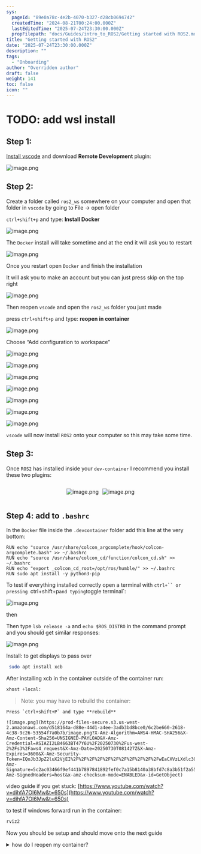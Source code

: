 ```yaml
---
sys:
  pageId: "89e0a78c-4e2b-4070-b327-d28cb0694742"
  createdTime: "2024-08-21T00:24:00.000Z"
  lastEditedTime: "2025-07-24T23:30:00.000Z"
  propFilepath: "docs/Guides/intro_to_ROS2/Getting started with ROS2.md"
title: "Getting started with ROS2"
date: "2025-07-24T23:30:00.000Z"
description: ""
tags:
  - "Onboarding"
author: "Overridden author"
draft: false
weight: 141
toc: false
icon: ""
---
```


# TODO: add wsl install

## Step 1:

[Install vscode](https://code.visualstudio.com/download) and download **Remote Development** plugin:

![image.png](https://prod-files-secure.s3.us-west-2.amazonaws.com/d518164a-d88e-44d1-a4ee-3adb3bd8bce0/efb52993-1881-4a40-b95e-6f020334f022/image.png?X-Amz-Algorithm=AWS4-HMAC-SHA256&X-Amz-Content-Sha256=UNSIGNED-PAYLOAD&X-Amz-Credential=ASIAZI2LB4667L2BGL66%2F20250730%2Fus-west-2%2Fs3%2Faws4_request&X-Amz-Date=20250730T081416Z&X-Amz-Expires=3600&X-Amz-Security-Token=IQoJb3JpZ2luX2VjEI%2F%2F%2F%2F%2F%2F%2F%2F%2F%2F%2FwEaCXVzLXdlc3QtMiJGMEQCIE1vZLra%2Fs%2FGNBhA9aNR%2BAd2xJQlzT92nw%2BBLWbM0oUbAiBWnmllG%2FdQzoz4IShiCXWixXWYFOcg%2F8l4i9GjPLWTACqIBAi4%2F%2F%2F%2F%2F%2F%2F%2F%2F%2F8BEAAaDDYzNzQyMzE4MzgwNSIMsPoDHznotXmDqk7AKtwDDefsJki71WCDm2xCIlPssiBSsvtzzEPRHyhH7RRIAHV4Ud%2BE7KnviHwLS7D4vS3VY%2BD9fxCmFRmYnIfMN2976hqQfLKN95Qpr5PZNzPES1eLit0E%2BtwEIGTBw0qNTTa9SgXi3xBxS9fWsx9sb45cvyX01amnbdhvG6b3bBFTgOIYmNJCDWFXUd4oAt%2Fjv5MKRPMY5OnNNas%2BLErCd6Vj0cUv9LZ2DeX4PsIRqsPTPbB9F%2BTmhhPyiOV%2FIMNEvt%2BjP74E7rriY%2F2G%2FK1mjlHc1U7oHTZLKcOGNE9XOXM5LQg7JVmjEUkyfTvG3TAgWaUWFnfGgrA1yRrG6BzY6J2NYw%2BJKQYXsrGQkL7z8w8X7Iadi3h%2Fg2J5%2BP%2FKWAei7x26PJq9mfEfbRDyYjV%2FhpkorfUbFbvyf9ouxlAtvbfoNku1JV3CNg73qFWuj24j8hVSp5zj%2F8K7%2FbTazlGd9doVZRe%2Fac%2FnaHZEZ%2FBSd22oPs5jab6%2B%2FxAJxbQMagryLFv5GIcn%2FJvKePO%2Bn8DU6G5T1dmlCWmx%2BnQUQNVhXp8uYniX8rfzcn785UWLZcFeFMlOOeQSMCxqZBnQYzaguzwpOG5HIzVGKKrqCvkjOQx1d8tCfImiYbCqMYS%2FT7gwpYynxAY6pgENJb5pR7clarZd0dC3ysBLBjVbEhnJvko35RZBYXki3c%2B8UND8Y3cKbCEwF7seEy1Dpr76LYYteOXuQcH25xuB2Jd3nLxGmbmmqwHHmnLgjLGNAJomkz7nJEFpSMd36mPqgeo42zLWgrQSgr7wRjBaZv4S%2BQGgE0Uw9kADOxCFkE1ko5e5gBjYJvRQHG2csa%2FHn2habUaKNxaAwp2VdiD7zDYWZx9g&X-Amz-Signature=516c920b90e8fb22cde803c4b32018a227fc624c25a2c8ef475a6ed338bf43cd&X-Amz-SignedHeaders=host&x-amz-checksum-mode=ENABLED&x-id=GetObject)

## Step 2:

Create a folder called `ros2_ws` somewhere on your computer and open that folder in `vscode` by going to File → open folder 

`ctrl+shift+p` and type: **Install Docker**

![image.png](https://prod-files-secure.s3.us-west-2.amazonaws.com/d518164a-d88e-44d1-a4ee-3adb3bd8bce0/2269dc0e-1cd5-47ff-bceb-c04ad9b2eab0/image.png?X-Amz-Algorithm=AWS4-HMAC-SHA256&X-Amz-Content-Sha256=UNSIGNED-PAYLOAD&X-Amz-Credential=ASIAZI2LB4667L2BGL66%2F20250730%2Fus-west-2%2Fs3%2Faws4_request&X-Amz-Date=20250730T081416Z&X-Amz-Expires=3600&X-Amz-Security-Token=IQoJb3JpZ2luX2VjEI%2F%2F%2F%2F%2F%2F%2F%2F%2F%2F%2FwEaCXVzLXdlc3QtMiJGMEQCIE1vZLra%2Fs%2FGNBhA9aNR%2BAd2xJQlzT92nw%2BBLWbM0oUbAiBWnmllG%2FdQzoz4IShiCXWixXWYFOcg%2F8l4i9GjPLWTACqIBAi4%2F%2F%2F%2F%2F%2F%2F%2F%2F%2F8BEAAaDDYzNzQyMzE4MzgwNSIMsPoDHznotXmDqk7AKtwDDefsJki71WCDm2xCIlPssiBSsvtzzEPRHyhH7RRIAHV4Ud%2BE7KnviHwLS7D4vS3VY%2BD9fxCmFRmYnIfMN2976hqQfLKN95Qpr5PZNzPES1eLit0E%2BtwEIGTBw0qNTTa9SgXi3xBxS9fWsx9sb45cvyX01amnbdhvG6b3bBFTgOIYmNJCDWFXUd4oAt%2Fjv5MKRPMY5OnNNas%2BLErCd6Vj0cUv9LZ2DeX4PsIRqsPTPbB9F%2BTmhhPyiOV%2FIMNEvt%2BjP74E7rriY%2F2G%2FK1mjlHc1U7oHTZLKcOGNE9XOXM5LQg7JVmjEUkyfTvG3TAgWaUWFnfGgrA1yRrG6BzY6J2NYw%2BJKQYXsrGQkL7z8w8X7Iadi3h%2Fg2J5%2BP%2FKWAei7x26PJq9mfEfbRDyYjV%2FhpkorfUbFbvyf9ouxlAtvbfoNku1JV3CNg73qFWuj24j8hVSp5zj%2F8K7%2FbTazlGd9doVZRe%2Fac%2FnaHZEZ%2FBSd22oPs5jab6%2B%2FxAJxbQMagryLFv5GIcn%2FJvKePO%2Bn8DU6G5T1dmlCWmx%2BnQUQNVhXp8uYniX8rfzcn785UWLZcFeFMlOOeQSMCxqZBnQYzaguzwpOG5HIzVGKKrqCvkjOQx1d8tCfImiYbCqMYS%2FT7gwpYynxAY6pgENJb5pR7clarZd0dC3ysBLBjVbEhnJvko35RZBYXki3c%2B8UND8Y3cKbCEwF7seEy1Dpr76LYYteOXuQcH25xuB2Jd3nLxGmbmmqwHHmnLgjLGNAJomkz7nJEFpSMd36mPqgeo42zLWgrQSgr7wRjBaZv4S%2BQGgE0Uw9kADOxCFkE1ko5e5gBjYJvRQHG2csa%2FHn2habUaKNxaAwp2VdiD7zDYWZx9g&X-Amz-Signature=669c35061726b83982c3b227de7bfd72ed951eff902f0b9054a121aa1c2f75f1&X-Amz-SignedHeaders=host&x-amz-checksum-mode=ENABLED&x-id=GetObject)

The `Docker` install will take sometime and at the end it will ask you to restart

![image.png](https://prod-files-secure.s3.us-west-2.amazonaws.com/d518164a-d88e-44d1-a4ee-3adb3bd8bce0/ed233f78-be33-4b1f-b89c-9c346c0e961e/image.png?X-Amz-Algorithm=AWS4-HMAC-SHA256&X-Amz-Content-Sha256=UNSIGNED-PAYLOAD&X-Amz-Credential=ASIAZI2LB4667L2BGL66%2F20250730%2Fus-west-2%2Fs3%2Faws4_request&X-Amz-Date=20250730T081416Z&X-Amz-Expires=3600&X-Amz-Security-Token=IQoJb3JpZ2luX2VjEI%2F%2F%2F%2F%2F%2F%2F%2F%2F%2F%2FwEaCXVzLXdlc3QtMiJGMEQCIE1vZLra%2Fs%2FGNBhA9aNR%2BAd2xJQlzT92nw%2BBLWbM0oUbAiBWnmllG%2FdQzoz4IShiCXWixXWYFOcg%2F8l4i9GjPLWTACqIBAi4%2F%2F%2F%2F%2F%2F%2F%2F%2F%2F8BEAAaDDYzNzQyMzE4MzgwNSIMsPoDHznotXmDqk7AKtwDDefsJki71WCDm2xCIlPssiBSsvtzzEPRHyhH7RRIAHV4Ud%2BE7KnviHwLS7D4vS3VY%2BD9fxCmFRmYnIfMN2976hqQfLKN95Qpr5PZNzPES1eLit0E%2BtwEIGTBw0qNTTa9SgXi3xBxS9fWsx9sb45cvyX01amnbdhvG6b3bBFTgOIYmNJCDWFXUd4oAt%2Fjv5MKRPMY5OnNNas%2BLErCd6Vj0cUv9LZ2DeX4PsIRqsPTPbB9F%2BTmhhPyiOV%2FIMNEvt%2BjP74E7rriY%2F2G%2FK1mjlHc1U7oHTZLKcOGNE9XOXM5LQg7JVmjEUkyfTvG3TAgWaUWFnfGgrA1yRrG6BzY6J2NYw%2BJKQYXsrGQkL7z8w8X7Iadi3h%2Fg2J5%2BP%2FKWAei7x26PJq9mfEfbRDyYjV%2FhpkorfUbFbvyf9ouxlAtvbfoNku1JV3CNg73qFWuj24j8hVSp5zj%2F8K7%2FbTazlGd9doVZRe%2Fac%2FnaHZEZ%2FBSd22oPs5jab6%2B%2FxAJxbQMagryLFv5GIcn%2FJvKePO%2Bn8DU6G5T1dmlCWmx%2BnQUQNVhXp8uYniX8rfzcn785UWLZcFeFMlOOeQSMCxqZBnQYzaguzwpOG5HIzVGKKrqCvkjOQx1d8tCfImiYbCqMYS%2FT7gwpYynxAY6pgENJb5pR7clarZd0dC3ysBLBjVbEhnJvko35RZBYXki3c%2B8UND8Y3cKbCEwF7seEy1Dpr76LYYteOXuQcH25xuB2Jd3nLxGmbmmqwHHmnLgjLGNAJomkz7nJEFpSMd36mPqgeo42zLWgrQSgr7wRjBaZv4S%2BQGgE0Uw9kADOxCFkE1ko5e5gBjYJvRQHG2csa%2FHn2habUaKNxaAwp2VdiD7zDYWZx9g&X-Amz-Signature=23bc901b487ee51c4a9ea06156ed2d3f295807cf537125f1d9720c42db34d60d&X-Amz-SignedHeaders=host&x-amz-checksum-mode=ENABLED&x-id=GetObject)

Once you restart open `Docker` and finish the installation

It will ask you to make an account but you can just press skip on the top right

![image.png](https://prod-files-secure.s3.us-west-2.amazonaws.com/d518164a-d88e-44d1-a4ee-3adb3bd8bce0/21010ad9-1659-4fd9-9f59-9932a09b2a3d/image.png?X-Amz-Algorithm=AWS4-HMAC-SHA256&X-Amz-Content-Sha256=UNSIGNED-PAYLOAD&X-Amz-Credential=ASIAZI2LB4667L2BGL66%2F20250730%2Fus-west-2%2Fs3%2Faws4_request&X-Amz-Date=20250730T081416Z&X-Amz-Expires=3600&X-Amz-Security-Token=IQoJb3JpZ2luX2VjEI%2F%2F%2F%2F%2F%2F%2F%2F%2F%2F%2FwEaCXVzLXdlc3QtMiJGMEQCIE1vZLra%2Fs%2FGNBhA9aNR%2BAd2xJQlzT92nw%2BBLWbM0oUbAiBWnmllG%2FdQzoz4IShiCXWixXWYFOcg%2F8l4i9GjPLWTACqIBAi4%2F%2F%2F%2F%2F%2F%2F%2F%2F%2F8BEAAaDDYzNzQyMzE4MzgwNSIMsPoDHznotXmDqk7AKtwDDefsJki71WCDm2xCIlPssiBSsvtzzEPRHyhH7RRIAHV4Ud%2BE7KnviHwLS7D4vS3VY%2BD9fxCmFRmYnIfMN2976hqQfLKN95Qpr5PZNzPES1eLit0E%2BtwEIGTBw0qNTTa9SgXi3xBxS9fWsx9sb45cvyX01amnbdhvG6b3bBFTgOIYmNJCDWFXUd4oAt%2Fjv5MKRPMY5OnNNas%2BLErCd6Vj0cUv9LZ2DeX4PsIRqsPTPbB9F%2BTmhhPyiOV%2FIMNEvt%2BjP74E7rriY%2F2G%2FK1mjlHc1U7oHTZLKcOGNE9XOXM5LQg7JVmjEUkyfTvG3TAgWaUWFnfGgrA1yRrG6BzY6J2NYw%2BJKQYXsrGQkL7z8w8X7Iadi3h%2Fg2J5%2BP%2FKWAei7x26PJq9mfEfbRDyYjV%2FhpkorfUbFbvyf9ouxlAtvbfoNku1JV3CNg73qFWuj24j8hVSp5zj%2F8K7%2FbTazlGd9doVZRe%2Fac%2FnaHZEZ%2FBSd22oPs5jab6%2B%2FxAJxbQMagryLFv5GIcn%2FJvKePO%2Bn8DU6G5T1dmlCWmx%2BnQUQNVhXp8uYniX8rfzcn785UWLZcFeFMlOOeQSMCxqZBnQYzaguzwpOG5HIzVGKKrqCvkjOQx1d8tCfImiYbCqMYS%2FT7gwpYynxAY6pgENJb5pR7clarZd0dC3ysBLBjVbEhnJvko35RZBYXki3c%2B8UND8Y3cKbCEwF7seEy1Dpr76LYYteOXuQcH25xuB2Jd3nLxGmbmmqwHHmnLgjLGNAJomkz7nJEFpSMd36mPqgeo42zLWgrQSgr7wRjBaZv4S%2BQGgE0Uw9kADOxCFkE1ko5e5gBjYJvRQHG2csa%2FHn2habUaKNxaAwp2VdiD7zDYWZx9g&X-Amz-Signature=8c0c5fb72c22ac8d7ede47aac636562220774057a98b16c409a299747727ae13&X-Amz-SignedHeaders=host&x-amz-checksum-mode=ENABLED&x-id=GetObject)

Then reopen `vscode` and open the `ros2_ws` folder you just made

press `ctrl+shift+p` and type: **reopen in container**

![image.png](https://prod-files-secure.s3.us-west-2.amazonaws.com/d518164a-d88e-44d1-a4ee-3adb3bd8bce0/4e93b8c2-41ad-488c-8095-c74205196118/image.png?X-Amz-Algorithm=AWS4-HMAC-SHA256&X-Amz-Content-Sha256=UNSIGNED-PAYLOAD&X-Amz-Credential=ASIAZI2LB4667L2BGL66%2F20250730%2Fus-west-2%2Fs3%2Faws4_request&X-Amz-Date=20250730T081416Z&X-Amz-Expires=3600&X-Amz-Security-Token=IQoJb3JpZ2luX2VjEI%2F%2F%2F%2F%2F%2F%2F%2F%2F%2F%2FwEaCXVzLXdlc3QtMiJGMEQCIE1vZLra%2Fs%2FGNBhA9aNR%2BAd2xJQlzT92nw%2BBLWbM0oUbAiBWnmllG%2FdQzoz4IShiCXWixXWYFOcg%2F8l4i9GjPLWTACqIBAi4%2F%2F%2F%2F%2F%2F%2F%2F%2F%2F8BEAAaDDYzNzQyMzE4MzgwNSIMsPoDHznotXmDqk7AKtwDDefsJki71WCDm2xCIlPssiBSsvtzzEPRHyhH7RRIAHV4Ud%2BE7KnviHwLS7D4vS3VY%2BD9fxCmFRmYnIfMN2976hqQfLKN95Qpr5PZNzPES1eLit0E%2BtwEIGTBw0qNTTa9SgXi3xBxS9fWsx9sb45cvyX01amnbdhvG6b3bBFTgOIYmNJCDWFXUd4oAt%2Fjv5MKRPMY5OnNNas%2BLErCd6Vj0cUv9LZ2DeX4PsIRqsPTPbB9F%2BTmhhPyiOV%2FIMNEvt%2BjP74E7rriY%2F2G%2FK1mjlHc1U7oHTZLKcOGNE9XOXM5LQg7JVmjEUkyfTvG3TAgWaUWFnfGgrA1yRrG6BzY6J2NYw%2BJKQYXsrGQkL7z8w8X7Iadi3h%2Fg2J5%2BP%2FKWAei7x26PJq9mfEfbRDyYjV%2FhpkorfUbFbvyf9ouxlAtvbfoNku1JV3CNg73qFWuj24j8hVSp5zj%2F8K7%2FbTazlGd9doVZRe%2Fac%2FnaHZEZ%2FBSd22oPs5jab6%2B%2FxAJxbQMagryLFv5GIcn%2FJvKePO%2Bn8DU6G5T1dmlCWmx%2BnQUQNVhXp8uYniX8rfzcn785UWLZcFeFMlOOeQSMCxqZBnQYzaguzwpOG5HIzVGKKrqCvkjOQx1d8tCfImiYbCqMYS%2FT7gwpYynxAY6pgENJb5pR7clarZd0dC3ysBLBjVbEhnJvko35RZBYXki3c%2B8UND8Y3cKbCEwF7seEy1Dpr76LYYteOXuQcH25xuB2Jd3nLxGmbmmqwHHmnLgjLGNAJomkz7nJEFpSMd36mPqgeo42zLWgrQSgr7wRjBaZv4S%2BQGgE0Uw9kADOxCFkE1ko5e5gBjYJvRQHG2csa%2FHn2habUaKNxaAwp2VdiD7zDYWZx9g&X-Amz-Signature=f82d6fff719188b7051e25b60fabc5b34e075574dd410f4405c481b20da9b723&X-Amz-SignedHeaders=host&x-amz-checksum-mode=ENABLED&x-id=GetObject)

Choose “Add configuration to workspace”

![image.png](https://prod-files-secure.s3.us-west-2.amazonaws.com/d518164a-d88e-44d1-a4ee-3adb3bd8bce0/9560b282-5060-4989-ba37-97e7b2c22476/image.png?X-Amz-Algorithm=AWS4-HMAC-SHA256&X-Amz-Content-Sha256=UNSIGNED-PAYLOAD&X-Amz-Credential=ASIAZI2LB4667L2BGL66%2F20250730%2Fus-west-2%2Fs3%2Faws4_request&X-Amz-Date=20250730T081416Z&X-Amz-Expires=3600&X-Amz-Security-Token=IQoJb3JpZ2luX2VjEI%2F%2F%2F%2F%2F%2F%2F%2F%2F%2F%2FwEaCXVzLXdlc3QtMiJGMEQCIE1vZLra%2Fs%2FGNBhA9aNR%2BAd2xJQlzT92nw%2BBLWbM0oUbAiBWnmllG%2FdQzoz4IShiCXWixXWYFOcg%2F8l4i9GjPLWTACqIBAi4%2F%2F%2F%2F%2F%2F%2F%2F%2F%2F8BEAAaDDYzNzQyMzE4MzgwNSIMsPoDHznotXmDqk7AKtwDDefsJki71WCDm2xCIlPssiBSsvtzzEPRHyhH7RRIAHV4Ud%2BE7KnviHwLS7D4vS3VY%2BD9fxCmFRmYnIfMN2976hqQfLKN95Qpr5PZNzPES1eLit0E%2BtwEIGTBw0qNTTa9SgXi3xBxS9fWsx9sb45cvyX01amnbdhvG6b3bBFTgOIYmNJCDWFXUd4oAt%2Fjv5MKRPMY5OnNNas%2BLErCd6Vj0cUv9LZ2DeX4PsIRqsPTPbB9F%2BTmhhPyiOV%2FIMNEvt%2BjP74E7rriY%2F2G%2FK1mjlHc1U7oHTZLKcOGNE9XOXM5LQg7JVmjEUkyfTvG3TAgWaUWFnfGgrA1yRrG6BzY6J2NYw%2BJKQYXsrGQkL7z8w8X7Iadi3h%2Fg2J5%2BP%2FKWAei7x26PJq9mfEfbRDyYjV%2FhpkorfUbFbvyf9ouxlAtvbfoNku1JV3CNg73qFWuj24j8hVSp5zj%2F8K7%2FbTazlGd9doVZRe%2Fac%2FnaHZEZ%2FBSd22oPs5jab6%2B%2FxAJxbQMagryLFv5GIcn%2FJvKePO%2Bn8DU6G5T1dmlCWmx%2BnQUQNVhXp8uYniX8rfzcn785UWLZcFeFMlOOeQSMCxqZBnQYzaguzwpOG5HIzVGKKrqCvkjOQx1d8tCfImiYbCqMYS%2FT7gwpYynxAY6pgENJb5pR7clarZd0dC3ysBLBjVbEhnJvko35RZBYXki3c%2B8UND8Y3cKbCEwF7seEy1Dpr76LYYteOXuQcH25xuB2Jd3nLxGmbmmqwHHmnLgjLGNAJomkz7nJEFpSMd36mPqgeo42zLWgrQSgr7wRjBaZv4S%2BQGgE0Uw9kADOxCFkE1ko5e5gBjYJvRQHG2csa%2FHn2habUaKNxaAwp2VdiD7zDYWZx9g&X-Amz-Signature=140fb8fc6fbcd659c8bacdba4145501d22defdddfdadd95786a9594223cbe7a8&X-Amz-SignedHeaders=host&x-amz-checksum-mode=ENABLED&x-id=GetObject)

![image.png](https://prod-files-secure.s3.us-west-2.amazonaws.com/d518164a-d88e-44d1-a4ee-3adb3bd8bce0/2ee63f81-886b-48e8-a553-dc6e5eac99e4/image.png?X-Amz-Algorithm=AWS4-HMAC-SHA256&X-Amz-Content-Sha256=UNSIGNED-PAYLOAD&X-Amz-Credential=ASIAZI2LB4667L2BGL66%2F20250730%2Fus-west-2%2Fs3%2Faws4_request&X-Amz-Date=20250730T081416Z&X-Amz-Expires=3600&X-Amz-Security-Token=IQoJb3JpZ2luX2VjEI%2F%2F%2F%2F%2F%2F%2F%2F%2F%2F%2FwEaCXVzLXdlc3QtMiJGMEQCIE1vZLra%2Fs%2FGNBhA9aNR%2BAd2xJQlzT92nw%2BBLWbM0oUbAiBWnmllG%2FdQzoz4IShiCXWixXWYFOcg%2F8l4i9GjPLWTACqIBAi4%2F%2F%2F%2F%2F%2F%2F%2F%2F%2F8BEAAaDDYzNzQyMzE4MzgwNSIMsPoDHznotXmDqk7AKtwDDefsJki71WCDm2xCIlPssiBSsvtzzEPRHyhH7RRIAHV4Ud%2BE7KnviHwLS7D4vS3VY%2BD9fxCmFRmYnIfMN2976hqQfLKN95Qpr5PZNzPES1eLit0E%2BtwEIGTBw0qNTTa9SgXi3xBxS9fWsx9sb45cvyX01amnbdhvG6b3bBFTgOIYmNJCDWFXUd4oAt%2Fjv5MKRPMY5OnNNas%2BLErCd6Vj0cUv9LZ2DeX4PsIRqsPTPbB9F%2BTmhhPyiOV%2FIMNEvt%2BjP74E7rriY%2F2G%2FK1mjlHc1U7oHTZLKcOGNE9XOXM5LQg7JVmjEUkyfTvG3TAgWaUWFnfGgrA1yRrG6BzY6J2NYw%2BJKQYXsrGQkL7z8w8X7Iadi3h%2Fg2J5%2BP%2FKWAei7x26PJq9mfEfbRDyYjV%2FhpkorfUbFbvyf9ouxlAtvbfoNku1JV3CNg73qFWuj24j8hVSp5zj%2F8K7%2FbTazlGd9doVZRe%2Fac%2FnaHZEZ%2FBSd22oPs5jab6%2B%2FxAJxbQMagryLFv5GIcn%2FJvKePO%2Bn8DU6G5T1dmlCWmx%2BnQUQNVhXp8uYniX8rfzcn785UWLZcFeFMlOOeQSMCxqZBnQYzaguzwpOG5HIzVGKKrqCvkjOQx1d8tCfImiYbCqMYS%2FT7gwpYynxAY6pgENJb5pR7clarZd0dC3ysBLBjVbEhnJvko35RZBYXki3c%2B8UND8Y3cKbCEwF7seEy1Dpr76LYYteOXuQcH25xuB2Jd3nLxGmbmmqwHHmnLgjLGNAJomkz7nJEFpSMd36mPqgeo42zLWgrQSgr7wRjBaZv4S%2BQGgE0Uw9kADOxCFkE1ko5e5gBjYJvRQHG2csa%2FHn2habUaKNxaAwp2VdiD7zDYWZx9g&X-Amz-Signature=f5e753e031c3ed091732aebe0707f023193282968eab92c29eb2b672da7bac09&X-Amz-SignedHeaders=host&x-amz-checksum-mode=ENABLED&x-id=GetObject)

![image.png](https://prod-files-secure.s3.us-west-2.amazonaws.com/d518164a-d88e-44d1-a4ee-3adb3bd8bce0/e0fd626c-c8b6-4b2c-95d1-fa4c26514504/image.png?X-Amz-Algorithm=AWS4-HMAC-SHA256&X-Amz-Content-Sha256=UNSIGNED-PAYLOAD&X-Amz-Credential=ASIAZI2LB4667L2BGL66%2F20250730%2Fus-west-2%2Fs3%2Faws4_request&X-Amz-Date=20250730T081416Z&X-Amz-Expires=3600&X-Amz-Security-Token=IQoJb3JpZ2luX2VjEI%2F%2F%2F%2F%2F%2F%2F%2F%2F%2F%2FwEaCXVzLXdlc3QtMiJGMEQCIE1vZLra%2Fs%2FGNBhA9aNR%2BAd2xJQlzT92nw%2BBLWbM0oUbAiBWnmllG%2FdQzoz4IShiCXWixXWYFOcg%2F8l4i9GjPLWTACqIBAi4%2F%2F%2F%2F%2F%2F%2F%2F%2F%2F8BEAAaDDYzNzQyMzE4MzgwNSIMsPoDHznotXmDqk7AKtwDDefsJki71WCDm2xCIlPssiBSsvtzzEPRHyhH7RRIAHV4Ud%2BE7KnviHwLS7D4vS3VY%2BD9fxCmFRmYnIfMN2976hqQfLKN95Qpr5PZNzPES1eLit0E%2BtwEIGTBw0qNTTa9SgXi3xBxS9fWsx9sb45cvyX01amnbdhvG6b3bBFTgOIYmNJCDWFXUd4oAt%2Fjv5MKRPMY5OnNNas%2BLErCd6Vj0cUv9LZ2DeX4PsIRqsPTPbB9F%2BTmhhPyiOV%2FIMNEvt%2BjP74E7rriY%2F2G%2FK1mjlHc1U7oHTZLKcOGNE9XOXM5LQg7JVmjEUkyfTvG3TAgWaUWFnfGgrA1yRrG6BzY6J2NYw%2BJKQYXsrGQkL7z8w8X7Iadi3h%2Fg2J5%2BP%2FKWAei7x26PJq9mfEfbRDyYjV%2FhpkorfUbFbvyf9ouxlAtvbfoNku1JV3CNg73qFWuj24j8hVSp5zj%2F8K7%2FbTazlGd9doVZRe%2Fac%2FnaHZEZ%2FBSd22oPs5jab6%2B%2FxAJxbQMagryLFv5GIcn%2FJvKePO%2Bn8DU6G5T1dmlCWmx%2BnQUQNVhXp8uYniX8rfzcn785UWLZcFeFMlOOeQSMCxqZBnQYzaguzwpOG5HIzVGKKrqCvkjOQx1d8tCfImiYbCqMYS%2FT7gwpYynxAY6pgENJb5pR7clarZd0dC3ysBLBjVbEhnJvko35RZBYXki3c%2B8UND8Y3cKbCEwF7seEy1Dpr76LYYteOXuQcH25xuB2Jd3nLxGmbmmqwHHmnLgjLGNAJomkz7nJEFpSMd36mPqgeo42zLWgrQSgr7wRjBaZv4S%2BQGgE0Uw9kADOxCFkE1ko5e5gBjYJvRQHG2csa%2FHn2habUaKNxaAwp2VdiD7zDYWZx9g&X-Amz-Signature=a8507143618b90a649f0bf0b9540defd40b6f29dc6376efd2ba3a221b81bf1e9&X-Amz-SignedHeaders=host&x-amz-checksum-mode=ENABLED&x-id=GetObject)

![image.png](https://prod-files-secure.s3.us-west-2.amazonaws.com/d518164a-d88e-44d1-a4ee-3adb3bd8bce0/a2e13f50-d2ab-4719-a4c2-7ced634bfc9d/image.png?X-Amz-Algorithm=AWS4-HMAC-SHA256&X-Amz-Content-Sha256=UNSIGNED-PAYLOAD&X-Amz-Credential=ASIAZI2LB4667L2BGL66%2F20250730%2Fus-west-2%2Fs3%2Faws4_request&X-Amz-Date=20250730T081416Z&X-Amz-Expires=3600&X-Amz-Security-Token=IQoJb3JpZ2luX2VjEI%2F%2F%2F%2F%2F%2F%2F%2F%2F%2F%2FwEaCXVzLXdlc3QtMiJGMEQCIE1vZLra%2Fs%2FGNBhA9aNR%2BAd2xJQlzT92nw%2BBLWbM0oUbAiBWnmllG%2FdQzoz4IShiCXWixXWYFOcg%2F8l4i9GjPLWTACqIBAi4%2F%2F%2F%2F%2F%2F%2F%2F%2F%2F8BEAAaDDYzNzQyMzE4MzgwNSIMsPoDHznotXmDqk7AKtwDDefsJki71WCDm2xCIlPssiBSsvtzzEPRHyhH7RRIAHV4Ud%2BE7KnviHwLS7D4vS3VY%2BD9fxCmFRmYnIfMN2976hqQfLKN95Qpr5PZNzPES1eLit0E%2BtwEIGTBw0qNTTa9SgXi3xBxS9fWsx9sb45cvyX01amnbdhvG6b3bBFTgOIYmNJCDWFXUd4oAt%2Fjv5MKRPMY5OnNNas%2BLErCd6Vj0cUv9LZ2DeX4PsIRqsPTPbB9F%2BTmhhPyiOV%2FIMNEvt%2BjP74E7rriY%2F2G%2FK1mjlHc1U7oHTZLKcOGNE9XOXM5LQg7JVmjEUkyfTvG3TAgWaUWFnfGgrA1yRrG6BzY6J2NYw%2BJKQYXsrGQkL7z8w8X7Iadi3h%2Fg2J5%2BP%2FKWAei7x26PJq9mfEfbRDyYjV%2FhpkorfUbFbvyf9ouxlAtvbfoNku1JV3CNg73qFWuj24j8hVSp5zj%2F8K7%2FbTazlGd9doVZRe%2Fac%2FnaHZEZ%2FBSd22oPs5jab6%2B%2FxAJxbQMagryLFv5GIcn%2FJvKePO%2Bn8DU6G5T1dmlCWmx%2BnQUQNVhXp8uYniX8rfzcn785UWLZcFeFMlOOeQSMCxqZBnQYzaguzwpOG5HIzVGKKrqCvkjOQx1d8tCfImiYbCqMYS%2FT7gwpYynxAY6pgENJb5pR7clarZd0dC3ysBLBjVbEhnJvko35RZBYXki3c%2B8UND8Y3cKbCEwF7seEy1Dpr76LYYteOXuQcH25xuB2Jd3nLxGmbmmqwHHmnLgjLGNAJomkz7nJEFpSMd36mPqgeo42zLWgrQSgr7wRjBaZv4S%2BQGgE0Uw9kADOxCFkE1ko5e5gBjYJvRQHG2csa%2FHn2habUaKNxaAwp2VdiD7zDYWZx9g&X-Amz-Signature=c53fb4c8690c5219f2c0f0d285717abe8575e5a617ff3dbdea4a628db0313def&X-Amz-SignedHeaders=host&x-amz-checksum-mode=ENABLED&x-id=GetObject)

![image.png](https://prod-files-secure.s3.us-west-2.amazonaws.com/d518164a-d88e-44d1-a4ee-3adb3bd8bce0/6cc478ad-aaba-4bf7-9fcc-403277ab896c/image.png?X-Amz-Algorithm=AWS4-HMAC-SHA256&X-Amz-Content-Sha256=UNSIGNED-PAYLOAD&X-Amz-Credential=ASIAZI2LB4667L2BGL66%2F20250730%2Fus-west-2%2Fs3%2Faws4_request&X-Amz-Date=20250730T081416Z&X-Amz-Expires=3600&X-Amz-Security-Token=IQoJb3JpZ2luX2VjEI%2F%2F%2F%2F%2F%2F%2F%2F%2F%2F%2FwEaCXVzLXdlc3QtMiJGMEQCIE1vZLra%2Fs%2FGNBhA9aNR%2BAd2xJQlzT92nw%2BBLWbM0oUbAiBWnmllG%2FdQzoz4IShiCXWixXWYFOcg%2F8l4i9GjPLWTACqIBAi4%2F%2F%2F%2F%2F%2F%2F%2F%2F%2F8BEAAaDDYzNzQyMzE4MzgwNSIMsPoDHznotXmDqk7AKtwDDefsJki71WCDm2xCIlPssiBSsvtzzEPRHyhH7RRIAHV4Ud%2BE7KnviHwLS7D4vS3VY%2BD9fxCmFRmYnIfMN2976hqQfLKN95Qpr5PZNzPES1eLit0E%2BtwEIGTBw0qNTTa9SgXi3xBxS9fWsx9sb45cvyX01amnbdhvG6b3bBFTgOIYmNJCDWFXUd4oAt%2Fjv5MKRPMY5OnNNas%2BLErCd6Vj0cUv9LZ2DeX4PsIRqsPTPbB9F%2BTmhhPyiOV%2FIMNEvt%2BjP74E7rriY%2F2G%2FK1mjlHc1U7oHTZLKcOGNE9XOXM5LQg7JVmjEUkyfTvG3TAgWaUWFnfGgrA1yRrG6BzY6J2NYw%2BJKQYXsrGQkL7z8w8X7Iadi3h%2Fg2J5%2BP%2FKWAei7x26PJq9mfEfbRDyYjV%2FhpkorfUbFbvyf9ouxlAtvbfoNku1JV3CNg73qFWuj24j8hVSp5zj%2F8K7%2FbTazlGd9doVZRe%2Fac%2FnaHZEZ%2FBSd22oPs5jab6%2B%2FxAJxbQMagryLFv5GIcn%2FJvKePO%2Bn8DU6G5T1dmlCWmx%2BnQUQNVhXp8uYniX8rfzcn785UWLZcFeFMlOOeQSMCxqZBnQYzaguzwpOG5HIzVGKKrqCvkjOQx1d8tCfImiYbCqMYS%2FT7gwpYynxAY6pgENJb5pR7clarZd0dC3ysBLBjVbEhnJvko35RZBYXki3c%2B8UND8Y3cKbCEwF7seEy1Dpr76LYYteOXuQcH25xuB2Jd3nLxGmbmmqwHHmnLgjLGNAJomkz7nJEFpSMd36mPqgeo42zLWgrQSgr7wRjBaZv4S%2BQGgE0Uw9kADOxCFkE1ko5e5gBjYJvRQHG2csa%2FHn2habUaKNxaAwp2VdiD7zDYWZx9g&X-Amz-Signature=047a6622eaecd6e9ac1b47bcc4972247463010527f0e0bd0ecc746023dbf24cb&X-Amz-SignedHeaders=host&x-amz-checksum-mode=ENABLED&x-id=GetObject)

![image.png](https://prod-files-secure.s3.us-west-2.amazonaws.com/d518164a-d88e-44d1-a4ee-3adb3bd8bce0/53255b28-f75e-430f-b9e3-c0ac8577e42b/image.png?X-Amz-Algorithm=AWS4-HMAC-SHA256&X-Amz-Content-Sha256=UNSIGNED-PAYLOAD&X-Amz-Credential=ASIAZI2LB4667L2BGL66%2F20250730%2Fus-west-2%2Fs3%2Faws4_request&X-Amz-Date=20250730T081416Z&X-Amz-Expires=3600&X-Amz-Security-Token=IQoJb3JpZ2luX2VjEI%2F%2F%2F%2F%2F%2F%2F%2F%2F%2F%2FwEaCXVzLXdlc3QtMiJGMEQCIE1vZLra%2Fs%2FGNBhA9aNR%2BAd2xJQlzT92nw%2BBLWbM0oUbAiBWnmllG%2FdQzoz4IShiCXWixXWYFOcg%2F8l4i9GjPLWTACqIBAi4%2F%2F%2F%2F%2F%2F%2F%2F%2F%2F8BEAAaDDYzNzQyMzE4MzgwNSIMsPoDHznotXmDqk7AKtwDDefsJki71WCDm2xCIlPssiBSsvtzzEPRHyhH7RRIAHV4Ud%2BE7KnviHwLS7D4vS3VY%2BD9fxCmFRmYnIfMN2976hqQfLKN95Qpr5PZNzPES1eLit0E%2BtwEIGTBw0qNTTa9SgXi3xBxS9fWsx9sb45cvyX01amnbdhvG6b3bBFTgOIYmNJCDWFXUd4oAt%2Fjv5MKRPMY5OnNNas%2BLErCd6Vj0cUv9LZ2DeX4PsIRqsPTPbB9F%2BTmhhPyiOV%2FIMNEvt%2BjP74E7rriY%2F2G%2FK1mjlHc1U7oHTZLKcOGNE9XOXM5LQg7JVmjEUkyfTvG3TAgWaUWFnfGgrA1yRrG6BzY6J2NYw%2BJKQYXsrGQkL7z8w8X7Iadi3h%2Fg2J5%2BP%2FKWAei7x26PJq9mfEfbRDyYjV%2FhpkorfUbFbvyf9ouxlAtvbfoNku1JV3CNg73qFWuj24j8hVSp5zj%2F8K7%2FbTazlGd9doVZRe%2Fac%2FnaHZEZ%2FBSd22oPs5jab6%2B%2FxAJxbQMagryLFv5GIcn%2FJvKePO%2Bn8DU6G5T1dmlCWmx%2BnQUQNVhXp8uYniX8rfzcn785UWLZcFeFMlOOeQSMCxqZBnQYzaguzwpOG5HIzVGKKrqCvkjOQx1d8tCfImiYbCqMYS%2FT7gwpYynxAY6pgENJb5pR7clarZd0dC3ysBLBjVbEhnJvko35RZBYXki3c%2B8UND8Y3cKbCEwF7seEy1Dpr76LYYteOXuQcH25xuB2Jd3nLxGmbmmqwHHmnLgjLGNAJomkz7nJEFpSMd36mPqgeo42zLWgrQSgr7wRjBaZv4S%2BQGgE0Uw9kADOxCFkE1ko5e5gBjYJvRQHG2csa%2FHn2habUaKNxaAwp2VdiD7zDYWZx9g&X-Amz-Signature=0877f190fa9c2b1bc54975cb3ed5b1aa93580158c29544ae72aa61493aed216d&X-Amz-SignedHeaders=host&x-amz-checksum-mode=ENABLED&x-id=GetObject)

![image.png](https://prod-files-secure.s3.us-west-2.amazonaws.com/d518164a-d88e-44d1-a4ee-3adb3bd8bce0/7c562767-5af9-4ffb-97d1-327bcdf4ee00/image.png?X-Amz-Algorithm=AWS4-HMAC-SHA256&X-Amz-Content-Sha256=UNSIGNED-PAYLOAD&X-Amz-Credential=ASIAZI2LB4667L2BGL66%2F20250730%2Fus-west-2%2Fs3%2Faws4_request&X-Amz-Date=20250730T081416Z&X-Amz-Expires=3600&X-Amz-Security-Token=IQoJb3JpZ2luX2VjEI%2F%2F%2F%2F%2F%2F%2F%2F%2F%2F%2FwEaCXVzLXdlc3QtMiJGMEQCIE1vZLra%2Fs%2FGNBhA9aNR%2BAd2xJQlzT92nw%2BBLWbM0oUbAiBWnmllG%2FdQzoz4IShiCXWixXWYFOcg%2F8l4i9GjPLWTACqIBAi4%2F%2F%2F%2F%2F%2F%2F%2F%2F%2F8BEAAaDDYzNzQyMzE4MzgwNSIMsPoDHznotXmDqk7AKtwDDefsJki71WCDm2xCIlPssiBSsvtzzEPRHyhH7RRIAHV4Ud%2BE7KnviHwLS7D4vS3VY%2BD9fxCmFRmYnIfMN2976hqQfLKN95Qpr5PZNzPES1eLit0E%2BtwEIGTBw0qNTTa9SgXi3xBxS9fWsx9sb45cvyX01amnbdhvG6b3bBFTgOIYmNJCDWFXUd4oAt%2Fjv5MKRPMY5OnNNas%2BLErCd6Vj0cUv9LZ2DeX4PsIRqsPTPbB9F%2BTmhhPyiOV%2FIMNEvt%2BjP74E7rriY%2F2G%2FK1mjlHc1U7oHTZLKcOGNE9XOXM5LQg7JVmjEUkyfTvG3TAgWaUWFnfGgrA1yRrG6BzY6J2NYw%2BJKQYXsrGQkL7z8w8X7Iadi3h%2Fg2J5%2BP%2FKWAei7x26PJq9mfEfbRDyYjV%2FhpkorfUbFbvyf9ouxlAtvbfoNku1JV3CNg73qFWuj24j8hVSp5zj%2F8K7%2FbTazlGd9doVZRe%2Fac%2FnaHZEZ%2FBSd22oPs5jab6%2B%2FxAJxbQMagryLFv5GIcn%2FJvKePO%2Bn8DU6G5T1dmlCWmx%2BnQUQNVhXp8uYniX8rfzcn785UWLZcFeFMlOOeQSMCxqZBnQYzaguzwpOG5HIzVGKKrqCvkjOQx1d8tCfImiYbCqMYS%2FT7gwpYynxAY6pgENJb5pR7clarZd0dC3ysBLBjVbEhnJvko35RZBYXki3c%2B8UND8Y3cKbCEwF7seEy1Dpr76LYYteOXuQcH25xuB2Jd3nLxGmbmmqwHHmnLgjLGNAJomkz7nJEFpSMd36mPqgeo42zLWgrQSgr7wRjBaZv4S%2BQGgE0Uw9kADOxCFkE1ko5e5gBjYJvRQHG2csa%2FHn2habUaKNxaAwp2VdiD7zDYWZx9g&X-Amz-Signature=9c843fadac9d35b546abbc1430d63d9f6e1e13cc5f0226cf8a91496e787c04dc&X-Amz-SignedHeaders=host&x-amz-checksum-mode=ENABLED&x-id=GetObject)

`vscode` will now install `ROS2` onto your computer so this may take some time.

## Step 3:

Once `ROS2` has installed inside your `dev-container` I recommend you install these two plugins:

<div style="display: flex;flex-direction: row; column-gap:10px; max-width: 630px;justify-content: center;">
<div>

![image.png](https://prod-files-secure.s3.us-west-2.amazonaws.com/d518164a-d88e-44d1-a4ee-3adb3bd8bce0/3fc3d550-5a54-4ba1-ba6b-faa01cdb7369/image.png?X-Amz-Algorithm=AWS4-HMAC-SHA256&X-Amz-Content-Sha256=UNSIGNED-PAYLOAD&X-Amz-Credential=ASIAZI2LB466XLMFMM6M%2F20250730%2Fus-west-2%2Fs3%2Faws4_request&X-Amz-Date=20250730T081425Z&X-Amz-Expires=3600&X-Amz-Security-Token=IQoJb3JpZ2luX2VjEI%2F%2F%2F%2F%2F%2F%2F%2F%2F%2F%2FwEaCXVzLXdlc3QtMiJGMEQCIEklzj1UsnR9Sj93PDZVMfVtGkQQoYeNVYSwBQ4v8RcQAiAdyy%2BSRb51VV%2FYr%2FnhLarOYGIYusBPJ8dGsHjF9Rp8oCqIBAi4%2F%2F%2F%2F%2F%2F%2F%2F%2F%2F8BEAAaDDYzNzQyMzE4MzgwNSIMcGzNWYs8%2BNFqTJeAKtwDrMomwEWxt6bbj9On%2FXMiatRu2zaAukc84uJXhqF9Quac3KHdpG6eFSR4rVJClKAO%2BxgIdu3OuzAaw4RecHhvsisFsaUHw09sehGI9Uha7UwT2zxed8Ai5VjyPobAr%2FxG0VMHOSIJjpa65yUtbxFmMFNZ7chOeJgpygvILG6G78yljkU96WgZjj%2FTpdSJaYZCNWUg9o%2FZFoEofLqXiCaxZhtCFjpBjVKeVs2IB5mSJOEoWoANwsinzC8FKCJtrpzrh0cSDhCjJdv8TmCy1ts70RA0%2FrADeqhlAkcoVRfJ%2FvvYdrTTsRqhDyvhWCfi3tEIXOKjW5abC6Y0zFycpuc3PzQDHvc4CuWLIa6UtIlVsZms2hX6sMTjKCgD9R9WjV2O91xfI6VcTzm1g9SZyoV%2BSYc7Td0pX0yqOjBaVsqZO5RgxGz9AajvKAxe7UK4pXpv%2BlgpG12wv2nbJoqZ3%2F1AbmOSr7ccuBLJE5ft2xsYS0WBXtDBBXaFAf0AQw9alkThVnE1HvQnepLZlHkFvzonG%2BG86WPfqgAeMnYw3tcnwcPGsIA%2BGSMDeeE87cLZBq3SroF0xCqc9FsIx67MUyVOmm4l3hlnw9qDd2e%2BmIk436M879ZEPGR%2BfmkVi7QwwY2nxAY6pgED3m1eRAcqTULaAyONArl5Pd8RhNxdVVab11758K0VBM73U5OVKe9IL8AExnNvj9svLditpySqb4Y38%2Bl49sJbx7lIK4Vhfm0sB1L8UZ1%2F%2B5n9YR39H1cAxnhWdcWit40u2krWD%2FwFkJRT%2B1lqhQWaIcGRBtSZk7Z1aFIM9fjCWJ5MeFe5jbs9PodKCfyBOcQZLFo3GdsjIXZ56ewSAbwtu%2FgXqxIv&X-Amz-Signature=11963abfe1b331e003b453a1f62c8c40f9e0c550d3aa16e187678ac0cd3cc222&X-Amz-SignedHeaders=host&x-amz-checksum-mode=ENABLED&x-id=GetObject)

</div>
<div>

![image.png](https://prod-files-secure.s3.us-west-2.amazonaws.com/d518164a-d88e-44d1-a4ee-3adb3bd8bce0/d994cc66-13c2-4093-a5a3-f84cf4601a82/image.png?X-Amz-Algorithm=AWS4-HMAC-SHA256&X-Amz-Content-Sha256=UNSIGNED-PAYLOAD&X-Amz-Credential=ASIAZI2LB4665IBKHAAD%2F20250730%2Fus-west-2%2Fs3%2Faws4_request&X-Amz-Date=20250730T081425Z&X-Amz-Expires=3600&X-Amz-Security-Token=IQoJb3JpZ2luX2VjEI%2F%2F%2F%2F%2F%2F%2F%2F%2F%2F%2FwEaCXVzLXdlc3QtMiJIMEYCIQDRiNYvgfU%2B51Je6tMus%2Fr9kOz2LevO3qVF0FFd%2FpcE6QIhAIsIGFLw2HsEIo5I%2FFu1%2FhuPSlviapp4MEWdu3FCDGd0KogECLj%2F%2F%2F%2F%2F%2F%2F%2F%2F%2FwEQABoMNjM3NDIzMTgzODA1IgxYBCZP6BDYEfX%2BrZQq3AOOl8QqTlPgVYCj6F4LSho8UzOBH8PVVqXkyHRsF97a6XsPeJ4DLa62tH8gF9rFtMgivsiaXYFIPMGenqgljmI19G1HDeycys7TAWg28LzsE%2F4gdBRv%2FvwOBd5Eomvw6bT3NKgRFuGnvDaFfonbe2nirYOf%2F9GMyl1evpSM9ZG0a%2BGskuCIxZTXrGoLr5%2BrZmGMRT%2BPgJIqAaInboanygWh8NIFhtISkzBBR54mrDcKJyRvFehmrMbjnRrwqnKxdISdXCJ3pubYvW0DvF3Y4PzJJMYkr0QbyhP7VSFnQ%2FcnZZ%2F%2BIEBrbv2PQmKk6ljDmQV8LkVIfRaVr9mX7prvbqONDtxhKgYL00pU6xNK9AbX2UXS%2FlxMOYsZfvz%2FATg9OJ20J%2FVHdy7qRjSDFcbMdPrYFkl9g1ZvUvVngZBXMZCF9XR1XXtBwq%2BiS26PDBl3z8odGSCZ%2BQnXqFPyFl6b2PrX3rBwfkADGrvMQkaByuI5EeXMSQxfaMj0kJCT3mqQdmCEpaoP2Lyo8AaiZVdU9hGJrhKcST1r2YNFrsRZxYz2V1NfozVu09az2qpV6VBaZv00kMHr3whQnew%2BCdSc2EUC5iFumKK3mP26MbNRL%2BKK9PvpO0ii1IkJ7jw6LTDtjKfEBjqkAY0XbmGQm2v9qcWDCX1NOCa7YdyLfe%2B43HTgXUFmrRdsFT0lSCPyWnaLiIz6nXo3RbFIcQXf%2FQ5OZhh7a7EykmpQvm5TlNB3e%2Blp4YPW7FgAtJ0pBKXtFECfgwormWt178Xw5XL73xY5lRNy2qAugP6mb9b5fe8YNBTAuYFmc%2FXJgVA8WerUrYL3AxO6keiWZSaEGiW4M%2FPQftMlJxctenf5gUqI&X-Amz-Signature=9cf5637511350dc4a53c341881a5b33abfa79cf268571f3d167cc56dcdae2457&X-Amz-SignedHeaders=host&x-amz-checksum-mode=ENABLED&x-id=GetObject)

</div>
</div>

## Step 4: add to `.bashrc`

In the `Docker` file inside the `.devcontainer` folder add this line at the very bottom: 

```docker
RUN echo "source /usr/share/colcon_argcomplete/hook/colcon-argcomplete.bash" >> ~/.bashrc
RUN echo "source /usr/share/colcon_cd/function/colcon_cd.sh" >> ~/.bashrc
RUN echo "export _colcon_cd_root=/opt/ros/humble/" >> ~/.bashrc
RUN sudo apt install -y python3-pip 
```

To test if everything installed correctly open a terminal with `ctrl+`` or pressing `ctrl+shift+p` and typing `toggle terminal`:

![image.png](https://prod-files-secure.s3.us-west-2.amazonaws.com/d518164a-d88e-44d1-a4ee-3adb3bd8bce0/6a4943d8-b04e-4c02-9a58-775f3384d1a5/image.png?X-Amz-Algorithm=AWS4-HMAC-SHA256&X-Amz-Content-Sha256=UNSIGNED-PAYLOAD&X-Amz-Credential=ASIAZI2LB4667L2BGL66%2F20250730%2Fus-west-2%2Fs3%2Faws4_request&X-Amz-Date=20250730T081416Z&X-Amz-Expires=3600&X-Amz-Security-Token=IQoJb3JpZ2luX2VjEI%2F%2F%2F%2F%2F%2F%2F%2F%2F%2F%2FwEaCXVzLXdlc3QtMiJGMEQCIE1vZLra%2Fs%2FGNBhA9aNR%2BAd2xJQlzT92nw%2BBLWbM0oUbAiBWnmllG%2FdQzoz4IShiCXWixXWYFOcg%2F8l4i9GjPLWTACqIBAi4%2F%2F%2F%2F%2F%2F%2F%2F%2F%2F8BEAAaDDYzNzQyMzE4MzgwNSIMsPoDHznotXmDqk7AKtwDDefsJki71WCDm2xCIlPssiBSsvtzzEPRHyhH7RRIAHV4Ud%2BE7KnviHwLS7D4vS3VY%2BD9fxCmFRmYnIfMN2976hqQfLKN95Qpr5PZNzPES1eLit0E%2BtwEIGTBw0qNTTa9SgXi3xBxS9fWsx9sb45cvyX01amnbdhvG6b3bBFTgOIYmNJCDWFXUd4oAt%2Fjv5MKRPMY5OnNNas%2BLErCd6Vj0cUv9LZ2DeX4PsIRqsPTPbB9F%2BTmhhPyiOV%2FIMNEvt%2BjP74E7rriY%2F2G%2FK1mjlHc1U7oHTZLKcOGNE9XOXM5LQg7JVmjEUkyfTvG3TAgWaUWFnfGgrA1yRrG6BzY6J2NYw%2BJKQYXsrGQkL7z8w8X7Iadi3h%2Fg2J5%2BP%2FKWAei7x26PJq9mfEfbRDyYjV%2FhpkorfUbFbvyf9ouxlAtvbfoNku1JV3CNg73qFWuj24j8hVSp5zj%2F8K7%2FbTazlGd9doVZRe%2Fac%2FnaHZEZ%2FBSd22oPs5jab6%2B%2FxAJxbQMagryLFv5GIcn%2FJvKePO%2Bn8DU6G5T1dmlCWmx%2BnQUQNVhXp8uYniX8rfzcn785UWLZcFeFMlOOeQSMCxqZBnQYzaguzwpOG5HIzVGKKrqCvkjOQx1d8tCfImiYbCqMYS%2FT7gwpYynxAY6pgENJb5pR7clarZd0dC3ysBLBjVbEhnJvko35RZBYXki3c%2B8UND8Y3cKbCEwF7seEy1Dpr76LYYteOXuQcH25xuB2Jd3nLxGmbmmqwHHmnLgjLGNAJomkz7nJEFpSMd36mPqgeo42zLWgrQSgr7wRjBaZv4S%2BQGgE0Uw9kADOxCFkE1ko5e5gBjYJvRQHG2csa%2FHn2habUaKNxaAwp2VdiD7zDYWZx9g&X-Amz-Signature=2f8591777b5d232ba269df90cfc2001188a1b8419bc8f86f023d2d4028ece389&X-Amz-SignedHeaders=host&x-amz-checksum-mode=ENABLED&x-id=GetObject)

then 

Then type `lsb_release -a` and `echo $ROS_DISTRO` in the command prompt and you should get similar responses:

![image.png](https://prod-files-secure.s3.us-west-2.amazonaws.com/d518164a-d88e-44d1-a4ee-3adb3bd8bce0/3e635dec-a805-4e85-8b9e-d000e5b71a4e/image.png?X-Amz-Algorithm=AWS4-HMAC-SHA256&X-Amz-Content-Sha256=UNSIGNED-PAYLOAD&X-Amz-Credential=ASIAZI2LB4667L2BGL66%2F20250730%2Fus-west-2%2Fs3%2Faws4_request&X-Amz-Date=20250730T081416Z&X-Amz-Expires=3600&X-Amz-Security-Token=IQoJb3JpZ2luX2VjEI%2F%2F%2F%2F%2F%2F%2F%2F%2F%2F%2FwEaCXVzLXdlc3QtMiJGMEQCIE1vZLra%2Fs%2FGNBhA9aNR%2BAd2xJQlzT92nw%2BBLWbM0oUbAiBWnmllG%2FdQzoz4IShiCXWixXWYFOcg%2F8l4i9GjPLWTACqIBAi4%2F%2F%2F%2F%2F%2F%2F%2F%2F%2F8BEAAaDDYzNzQyMzE4MzgwNSIMsPoDHznotXmDqk7AKtwDDefsJki71WCDm2xCIlPssiBSsvtzzEPRHyhH7RRIAHV4Ud%2BE7KnviHwLS7D4vS3VY%2BD9fxCmFRmYnIfMN2976hqQfLKN95Qpr5PZNzPES1eLit0E%2BtwEIGTBw0qNTTa9SgXi3xBxS9fWsx9sb45cvyX01amnbdhvG6b3bBFTgOIYmNJCDWFXUd4oAt%2Fjv5MKRPMY5OnNNas%2BLErCd6Vj0cUv9LZ2DeX4PsIRqsPTPbB9F%2BTmhhPyiOV%2FIMNEvt%2BjP74E7rriY%2F2G%2FK1mjlHc1U7oHTZLKcOGNE9XOXM5LQg7JVmjEUkyfTvG3TAgWaUWFnfGgrA1yRrG6BzY6J2NYw%2BJKQYXsrGQkL7z8w8X7Iadi3h%2Fg2J5%2BP%2FKWAei7x26PJq9mfEfbRDyYjV%2FhpkorfUbFbvyf9ouxlAtvbfoNku1JV3CNg73qFWuj24j8hVSp5zj%2F8K7%2FbTazlGd9doVZRe%2Fac%2FnaHZEZ%2FBSd22oPs5jab6%2B%2FxAJxbQMagryLFv5GIcn%2FJvKePO%2Bn8DU6G5T1dmlCWmx%2BnQUQNVhXp8uYniX8rfzcn785UWLZcFeFMlOOeQSMCxqZBnQYzaguzwpOG5HIzVGKKrqCvkjOQx1d8tCfImiYbCqMYS%2FT7gwpYynxAY6pgENJb5pR7clarZd0dC3ysBLBjVbEhnJvko35RZBYXki3c%2B8UND8Y3cKbCEwF7seEy1Dpr76LYYteOXuQcH25xuB2Jd3nLxGmbmmqwHHmnLgjLGNAJomkz7nJEFpSMd36mPqgeo42zLWgrQSgr7wRjBaZv4S%2BQGgE0Uw9kADOxCFkE1ko5e5gBjYJvRQHG2csa%2FHn2habUaKNxaAwp2VdiD7zDYWZx9g&X-Amz-Signature=8ee104d0e229d3e63d9524e949baf87222ec6a36238e58c7535ba620a90862a9&X-Amz-SignedHeaders=host&x-amz-checksum-mode=ENABLED&x-id=GetObject)

Install:  to get displays to pass over

```bash
 sudo apt install xcb
```

After installing xcb in the container outside of the container run:

```python
xhost +local:
```

> Note: you may have to rebuild the container:

	Press `ctrl+shift+P` and type **rebuild**

	![image.png](https://prod-files-secure.s3.us-west-2.amazonaws.com/d518164a-d88e-44d1-a4ee-3adb3bd8bce0/6c2be660-2618-4c38-9c26-53554f7a0b7b/image.png?X-Amz-Algorithm=AWS4-HMAC-SHA256&X-Amz-Content-Sha256=UNSIGNED-PAYLOAD&X-Amz-Credential=ASIAZI2LB4663BT47Y6U%2F20250730%2Fus-west-2%2Fs3%2Faws4_request&X-Amz-Date=20250730T081427Z&X-Amz-Expires=3600&X-Amz-Security-Token=IQoJb3JpZ2luX2VjEI%2F%2F%2F%2F%2F%2F%2F%2F%2F%2F%2FwEaCXVzLXdlc3QtMiJGMEQCIAVnPMRDveRduENZrIR5Es%2B63j15QidZcnyb41zcordAAiB9wnzyuflS7jHmxRpnSSRzKDzy38lxRu4yzJ27ltnLvSqIBAi4%2F%2F%2F%2F%2F%2F%2F%2F%2F%2F8BEAAaDDYzNzQyMzE4MzgwNSIMAJuITHvD6WiIF6L5KtwDawVkYHR6gCV9DM3g1XNs7En%2F5tVAY6OFIpgLg%2B8JaReXchJDBd%2B0hY9X9PbxUzNWf44a8CcWR87SsRXheT4WuL%2Fh%2Fg6CpHX3aHlcMxvFUmfUFWupxSko2SyMR9%2B5%2F3r8IUoZP7mU13PczE8PKyxipRIuAXFZlW8He6UNSbnQVkJnoAuyUdoG2T6sB5KCyEt512pVCVBHlDxkb9aoqN8sR3g5q5Zq78vah4xYiIZqQo0mjzivgqaQhAAYZKvnzCI9yO6sS7p7x0Huo0FOajKaPIvXPIYD8F7Cq3VjTWFXnfRFDk9oXr3pBriBcNQV0xb%2FZ9jSIAUbQ7u%2FkvYZE9FL79%2F1vFjkwU%2Fr5cyfTWhZ9hUoBWSm9bZcw9jhJrRzI9xlcAchLdocWq4vXf%2FUXOQPUZQT9jefvOEM%2FJblBFGZWWRmD4YrEZfm0cCnLk42TSX02qKM2ntAW9wx4k%2FP%2BCpL3%2F9YEPkWl5f9etDv8sPz94XSbu0JHNDCazNPJCbIExYhZPErIKV%2FluJlGeFBIYbqclw1b83Zth9ZEPrgl%2FDfgjQqEkWq3F8KBf1AsnOmo8GQD32712jH1QdryjAriuXQXcp%2FTwndkIe1JV2SVLnbHfIXdCEW5M5jfKkArHkwy42nxAY6pgFkU2PHh3HPcGynXi02paAWUthY0U4qB5yhIHgVkyYzyFI5bC4CjU7hRI5zs8sskKqO8YURGh%2FqRwhdZb2Ai%2B3G4df%2B5KMOATjmspwnhE4%2FdniHneAzQDE23n1w35GhE5NyDkN%2FwneohdFt5VNA2Ha8fIDa%2FzXoxAP44aHslYZGrPfYsw4JsEauukBFghLCPBc0KTQwWYbQILmxm93v6DKCTjssYpF4&X-Amz-Signature=5c2ac03466f9ef441b7897841892fef0c7a15b8140a38bfd7c8a3b51f2a5574e&X-Amz-SignedHeaders=host&x-amz-checksum-mode=ENABLED&x-id=GetObject)

video guide if you get stuck: [https://www.youtube.com/watch?v=dihfA7Ol6Mw&t=650s](https://www.youtube.com/watch?v=dihfA7Ol6Mw&t=650s)

to test if windows forward run in the container:

```bash
rviz2
```

Now you should be setup and should move onto the next guide 

<details>
      <summary>how do I reopen my container?</summary>
      TODO:
  </details>
